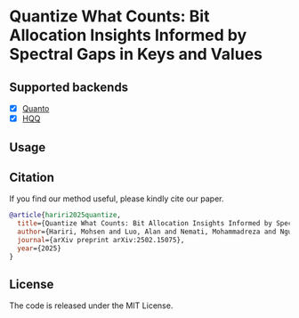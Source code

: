 # Quantize What Counts: Bit Allocation Insights Informed by Spectral Gaps in Keys and Values



## Supported backends

- [x] [Quanto](https://github.com/huggingface/optimum-quanto)
- [x] [HQQ](https://mobiusml.github.io/hqq_blog/)

## Usage


## Citation

If you find our method useful, please kindly cite our paper.

```bibtex
@article{hariri2025quantize,
  title={Quantize What Counts: Bit Allocation Insights Informed by Spectral Gaps in Keys and Values},
  author={Hariri, Mohsen and Luo, Alan and Nemati, Mohammadreza and Nguyen, Lam and Zhong, Shaochen and Wang, Qifan and Hu, Xia and Han, Xiaotian and Chaudhary, Vipin},
  journal={arXiv preprint arXiv:2502.15075},
  year={2025}
}

```

## License
The code is released under the MIT License.


